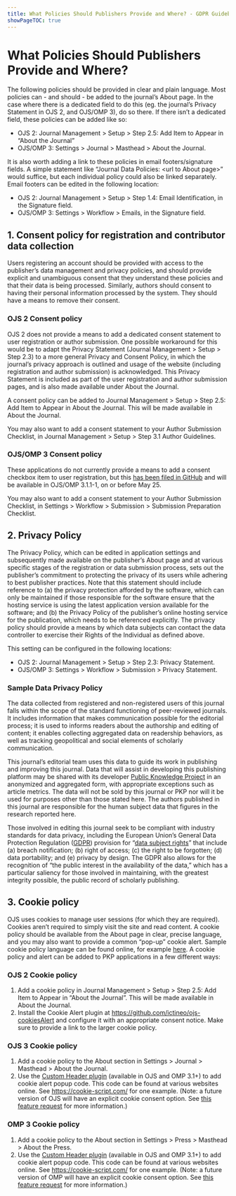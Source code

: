 ```yaml
---
title: What Policies Should Publishers Provide and Where? - GDPR Guidebook for PKP Users
showPageTOC: true
---
```


# What Policies Should Publishers Provide and Where?

The following policies should be provided in clear and plain language. Most policies can - and should - be added to the journal’s About page. In the case where there is a dedicated field to do this (eg. the journal’s Privacy Statement in OJS 2, and OJS/OMP 3), do so there. If there isn’t a dedicated field, these policies can be added like so:

* OJS 2: Journal Management > Setup > Step 2.5: Add Item to Appear in “About the Journal”
* OJS/OMP 3: Settings > Journal > Masthead > About the Journal.

It is also worth adding a link to these policies in email footers/signature fields. A simple statement like “Journal Data Policies: &lt;url to About page&gt;” would suffice, but each individual policy could also be linked separately. Email footers can be edited in the following location:

* OJS 2: Journal Management > Setup > Step 1.4: Email Identification, in the Signature field.
* OJS/OMP 3: Settings > Workflow > Emails, in the Signature field.

## 1. Consent policy for registration and contributor data collection

Users registering an account should be provided with access to the publisher’s data management and privacy policies, and should provide explicit and unambiguous consent that they understand these policies and that their data is being processed. Similarly, authors should consent to having their personal information processed by the system. They should have a means to remove their consent.

### OJS 2 Consent policy

OJS 2 does not provide a means to add a dedicated consent statement to user registration or author submission. One possible workaround for this would be to adapt the Privacy Statement (Journal Management > Setup > Step 2.3) to a more general Privacy and Consent Policy, in which the journal’s privacy approach is outlined and usage of the website (including registration and author submission) is acknowledged. This Privacy Statement is included as part of the user registration and author submission pages, and is also made available under About the Journal.

A consent policy can be added to Journal Management > Setup > Step 2.5: Add Item to Appear in About the Journal. This will be made available in About the Journal.

You may also want to add a consent statement to your Author Submission Checklist, in Journal Management > Setup > Step 3.1 Author Guidelines.

### OJS/OMP 3 Consent policy

These applications do not currently provide a means to add a consent checkbox item to user registration, but this [has been filed in GitHub](https://github.com/pkp/pkp-lib/issues/3575)  and will be available in OJS/OMP 3.1.1-1, on or before May 25.

You may also want to add a consent statement to your Author Submission Checklist, in Settings > Workflow > Submission > Submission Preparation Checklist.

## 2. Privacy Policy

The Privacy Policy, which can be edited in application settings and subsequently made available on the publisher’s About page and at various specific stages of the registration or data submission process, sets out the publisher’s commitment to protecting the privacy of its users while adhering to best publisher practices. Note that this statement should include reference to (a) the privacy protection afforded by the software, which can only be maintained if those responsible for the software ensure that the hosting service is using the latest application version available for the software; and (b) the Privacy Policy of the publisher’s online hosting service for the publication, which needs to be referenced explicitly. The privacy policy should provide a means by which data subjects can contact the data controller to exercise their Rights of the Individual as defined above.  

This setting can be configured in the following locations:

* OJS 2: Journal Management > Setup > Step 2.3: Privacy Statement.
* OJS/OMP 3: Settings > Workflow > Submission > Privacy Statement.

### Sample Data Privacy Policy

The data collected from registered and non-registered users of this journal falls within the scope of the standard functioning of peer-reviewed journals. It includes information that makes communication possible for the editorial process; it is used to informs readers about the authorship and editing of content; it enables collecting aggregated data on readership behaviors, as well as tracking geopolitical and social elements of scholarly communication.

This journal’s editorial team uses this data to guide its work in publishing and improving this journal. Data that will assist in developing this publishing platform may be shared with its developer [Public Knowledge Project](https://pkp.sfu.ca/) in an anonymized and aggregated form, with appropriate exceptions such as article metrics. The data will not be sold by this journal or PKP nor will it be used for purposes other than those stated here. The authors published in this journal are responsible for the human subject data that figures in the research reported here.

Those involved in editing this journal seek to be compliant with industry standards for data privacy, including the European Union’s General Data Protection Regulation ([GDPR](https://www.eugdpr.org/eugdpr.org.html)) provision for “[data subject rights](https://www.eugdpr.org/key-changes.html)” that include (a) breach notification; (b) right of access; (c) the right to be forgotten; (d) data portability; and (e) privacy by design. The GDPR also allows for the recognition of “the public interest in the availability of the data,” which has a particular saliency for those involved in maintaining, with the greatest integrity possible, the public record of scholarly publishing.

## 3. Cookie policy

OJS uses cookies to manage user sessions (for which they are required). Cookies aren’t required to simply visit the site and read content. A cookie policy should be available from the About page in clear, precise language, and you may also want to provide a common “pop-up” cookie alert. Sample cookie policy language can be found online, for example [here](https://cookie-script.com/cookie-policy-templates/en.html). A cookie policy and alert can be added to PKP applications in a few different ways:

### OJS 2 Cookie policy

1. Add a cookie policy in Journal Management > Setup > Step 2.5: Add Item to Appear in “About the Journal”. This will be made available in About the Journal.
2. Install the Cookie Alert plugin at https://github.com/ictineo/ojs-cookiesAlert and configure it with an appropriate consent notice. Make sure to provide a link to the larger cookie policy.

### OJS 3 Cookie policy

1. Add a cookie policy to the About section in Settings > Journal > Masthead > About the Journal.
2. Use the [Custom Header plugin](https://pkp.sfu.ca/2018/03/01/enriching-ojs-omp-with-javascript-no-coding-required/) (available in OJS and OMP 3.1+) to add cookie alert popup code. This code can be found at various websites online. See https://cookie-script.com/ for one example. (Note: a future version of OJS will have an explicit cookie consent option. See [this feature request](https://github.com/pkp/pkp-lib/issues/3624) for more information.)

### OMP 3 Cookie policy

1. Add a cookie policy to the About section in Settings > Press > Masthead > About the Press.
2. Use the [Custom Header plugin](https://pkp.sfu.ca/2018/03/01/enriching-ojs-omp-with-javascript-no-coding-required/) (available in OJS and OMP 3.1+) to add cookie alert popup code. This code can be found at various websites online. See https://cookie-script.com/ for one example. (Note: a future version of OMP will have an explicit cookie consent option. See [this feature request](https://github.com/pkp/pkp-lib/issues/3624) for more information.)
